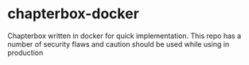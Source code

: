 # chapterbox-docker

Chapterbox written in docker for quick implementation. This repo has a number of security flaws and caution should be used while using in production

